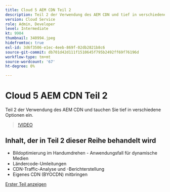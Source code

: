 ```yaml
---
title: Cloud 5 AEM CDN Teil 2
description: Teil 2 der Verwendung des AEM CDN und tief in verschiedene Optionen eintauchen.
version: Cloud Service
role: Admin, Developer
level: Intermediate
kt: 9904
thumbnail: 340994.jpeg
hidefromtoc: true
exl-id: 3d6f3506-e1ec-4eeb-869f-02db2821b8c6
source-git-commit: db701d42d111f1510645f795b2492ff69f76196d
workflow-type: tm+mt
source-wordcount: '67'
ht-degree: 0%

---
```


# Cloud 5 AEM CDN Teil 2

Teil 2 der Verwendung des AEM CDN und tauchen Sie tief in verschiedene Optionen ein.

>[!VIDEO](https://video.tv.adobe.com/v/340994/?quality=12&learn=on)

## Inhalt, der in Teil 2 dieser Reihe behandelt wird

+ Bildoptimierung im Handumdrehen - Anwendungsfall für dynamische Medien
+ Ländercode-Umleitungen
+ CDN-Traffic-Analyse und -Berichterstellung
+ Eigenes CDN (BYOCDN) mitbringen

[Erster Teil anzeigen](cloud5-aem-cdn-part1.md)